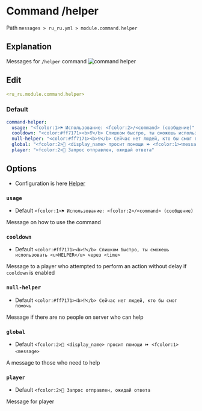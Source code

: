# Command /helper
Path `messages > ru_ru.yml > module.command.helper`

## Explanation
Messages for `/helper` command
![command helper](/commandhelper.png)

## Edit
```yaml
<ru_ru.module.command.helper>
```

### Default
```yaml
command-helper:
  usage: "<fcolor:1>⚑ Использование: <fcolor:2>/<command> (сообщение)"
  cooldown: "<color:#ff7171><b>⁉</b> Слишком быстро, ты сможешь использовать <u>HELPER</u> через <time>"
  null-helper: "<color:#ff7171><b>⁉</b> Сейчас нет людей, кто бы смог помочь"
  global: "<fcolor:2>👤 <display_name> просит помощи ⏩ <fcolor:1><message>"
  player: "<fcolor:2>👤 Запрос отправлен, ожидай ответа"
```

## Options

- Configuration is here [Helper](/en/config/module/command/command-helper/)

### `usage`
- Default `<fcolor:1>⚑ Использование: <fcolor:2>/<command> (сообщение)`

Message on how to use the command

### `cooldown`
- Default `<color:#ff7171><b>⁉</b> Слишком быстро, ты сможешь использовать <u>HELPER</u> через <time>`

Message to a player who attempted to perform an action without delay if `cooldown` is enabled

### `null-helper`
- Default `<color:#ff7171><b>⁉</b> Сейчас нет людей, кто бы смог помочь`

Message if there are no people on server who can help

### `global`
- Default `<fcolor:2>👤 <display_name> просит помощи ⏩ <fcolor:1><message>`

A message to those who need to help

### `player`
- Default `<fcolor:2>👤 Запрос отправлен, ожидай ответа`

Message for player

